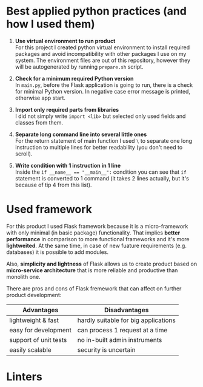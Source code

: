 # Best applied python practices (and how I used them)

1. **Use virtual environment to run product** <br />
For this project I created python virtual environment to install required packages and avoid incompatibility with other packages I use on my system. 
The environment files are out of this repository, however they will be autogenerated by running `prepare.sh` script.

2. **Check for a minimum required Python version** <br />
In `main.py`, before the Flask application is going to run, there is a check for minimal Python version. In negative case error message is printed, otherwise app start.

3. **Import only required parts from libraries** <br />
I did not simply write `import <lib>` but selected only used fields and classes from them.

4. **Separate long command line into several little ones** <br />
For the return statement of main function I used `\` to separate one long instruction to multiple lines for better readability (you don't need to scroll).

5. **Write condition with 1 instruction in 1 line** <br />
Inside the `if __name__ == "__main__":` condition you can see that `if` statement is converted to 1 command (it takes 2 lines actually, but it's because of tip 4 from this list).



# Used framework

For this product I used Flask framework because it is a micro-framework with only minimal (in basic package) functionality. That implies **better performance** in comparison to more functional frameworks and it's more **lightweited**. At the same time, in case of new fuature requirements (e.g. databases) it is possible to add modules. 

Also, **simplicity and lightness** of Flask allows us to create product based on **micro-service architecture** that is more reliable and productive than monolith one.

There are pros and cons of Flask fremework that can affect on further product development:

| Advantages    | Disadvantages |
| ------------- | ------------- |
| lightweight & fast    | hardly suitable for big applications |
| easy for development  | can process 1 request at a time      |
| support of unit tests | no in-built admin instruments        |
| easily scalable       | security is uncertain                |

# Linters

